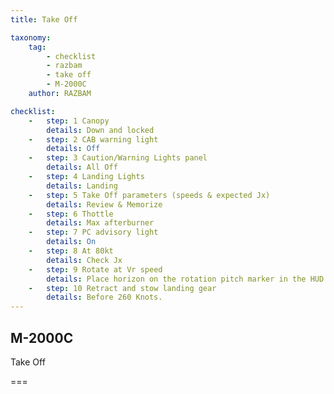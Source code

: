 ```yaml
---
title: Take Off

taxonomy:
    tag:
        - checklist
        - razbam
        - take off
        - M-2000C
    author: RAZBAM

checklist:
    -   step: 1 Canopy      
        details: Down and locked    
    -   step: 2 CAB warning light      
        details: Off    
    -   step: 3 Caution/Warning Lights panel      
        details: All Off    
    -   step: 4 Landing Lights      
        details: Landing    
    -   step: 5 Take Off parameters (speeds & expected Jx)      
        details: Review & Memorize    
    -   step: 6 Thottle      
        details: Max afterburner    
    -   step: 7 PC advisory light      
        details: On    
    -   step: 8 At 80kt      
        details: Check Jx    
    -   step: 9 Rotate at Vr speed      
        details: Place horizon on the rotation pitch marker in the HUD.    
    -   step: 10 Retract and stow landing gear      
        details: Before 260 Knots.
---
```


## M-2000C 
Take Off

===

